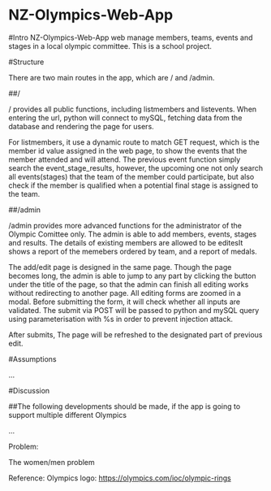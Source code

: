 # NZ-Olympics-Web-App

#Intro
NZ-Olympics-Web-App web manage members, teams, events and stages in a local olympic committee. This is a school project.

#Structure

There are two main routes in the app, which are / and /admin.

##/

/ provides all public functions, including listmembers and listevents. When entering the url, python will connect to mySQL, fetching data from the database and rendering the page for users. 

For listmembers, it use a dynamic route to match GET request, which is the member id value assigned in the web page, to show the events that the member attended and will attend. The previous event function simply search the event_stage_results, however, the upcoming one not only search all events(stages) that the team of the member could participate, but also check if the member is qualified when a potential final stage is assigned to the team.

##/admin

/admin provides more advanced functions for the administrator of the Olympic Comittee only. The admin is able to add members, events, stages and results. The details of existing members are allowed to be editesIt shows a report of the memebers ordered by team, and a report of medals.

The add/edit page is designed in the same page. Though the page becomes long, the admin is able to jump to any part by clicking the button under the title of the page, so that the admin can finish all editing works without redirecting to another page. All editing forms are zoomed in a modal. Before submitting the form, it will check whether all inputs are validated. The submit via POST will be passed to python and mySQL query using parameterisation with %s in order to prevent injection attack.

After submits, The page will be refreshed to the designated part of previous edit.

#Assumptions

...

#Discussion

##The following developments should be made, if the app is going to support multiple different Olympics

...







Problem:

The women/men problem



Reference:
Olympics logo: https://olympics.com/ioc/olympic-rings